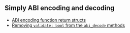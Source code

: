 ## Simply ABI encoding and decoding

- [ABI encoding function return structs](./encoding-return-structs.md)
- [Removing `validate: bool` from the `abi_decode` methods](./removing-validate-bool.md)
